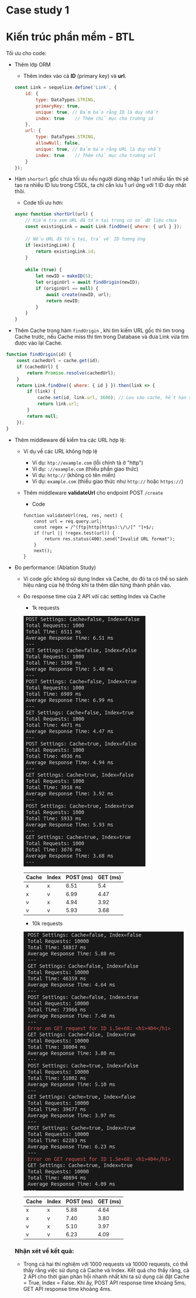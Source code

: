 # Case study 1
# Kiến trúc phần mềm - BTL

Tối ưu cho code:

- Thêm lớp ORM
    - Thêm index vào cả **ID** (primary key) và **url**.
    
    ```jsx
    const Link = sequelize.define('Link', {
        id: {
            type: DataTypes.STRING,
            primaryKey: true,
            unique: true, // Đảm bảo rằng ID là duy nhất
            index: true    // Thêm chỉ mục cho trường id
        },
        url: {
            type: DataTypes.STRING,
            allowNull: false,
            unique: true, // Đảm bảo rằng URL là duy nhất
            index: true    // Thêm chỉ mục cho trường url
        }
    });
    
    ```
    
- Hàm `shorturl` gốc chưa tối ưu nếu người dùng nhập 1 url nhiều lần thì sẽ tạo ra nhiều ID lưu trong CSDL, ta chỉ cần lưu 1 url ứng với 1 ID duy nhất thôi.
    - Code tối ưu hơn:
    
    ```jsx
    async function shortUrl(url) {
        // Kiểm tra xem URL đã tồn tại trong cơ sở dữ liệu chưa
        const existingLink = await Link.findOne({ where: { url } });
    
        // Nếu URL đã tồn tại, trả về ID tương ứng
        if (existingLink) {
            return existingLink.id;
        }
    
        while (true) {
            let newID = makeID(5);
            let originUrl = await findOrigin(newID);
            if (originUrl == null) {
                await create(newID, url);
                return newID;
            }
        }
    }
    ```
    
- Thêm Cache trong hàm `findOrigin` , khi tìm kiếm URL gốc thì tìm trong Cache trước, nếu Cache miss thì tìm trong Database và đưa Link vừa tìm được vào lại Cache.

```jsx
function findOrigin(id) {
    const cachedUrl = cache.get(id);
    if (cachedUrl) {
        return Promise.resolve(cachedUrl);
    }
    return Link.findOne({ where: { id } }).then(link => {
        if (link) {
            cache.set(id, link.url, 3600); // Lưu vào cache, hết hạn sau 1 giờ
            return link.url;
        }
        return null;
    });
}
```

- Thêm middleware để kiểm tra các URL hợp lệ:
    - Ví dụ về các URL không hợp lệ
        - Ví dụ: `htp://example.com` (lỗi chính tả ở "http")
        - Ví dụ: `://example.com` (thiếu phần giao thức)
        - Ví dụ: `http://` (không có tên miền)
        - Ví dụ: `example.com` (thiếu giao thức như `http://` hoặc `https://`)
    - Thêm middleware **validateUrl** cho endpoint POST `/create`
        - Code
        
        ```
        function validateUrl(req, res, next) {
            const url = req.query.url;
            const regex = /^(ftp|http|https):\/\/[^ "]+$/;
            if (!url || !regex.test(url)) {
                return res.status(400).send("Invalid URL format");
            }
            next();
        }
        ```
        
- Đo performance: (Ablation Study)
    - Vì code gốc không sử dụng Index và Cache, do đó ta có thể so sánh hiệu năng của hệ thống khi ta thêm dần từng thành phần vào.
    - Đo response time của 2 API với các setting Index và Cache
        - 1k requests
        
        ![image.png](image.png)
        
        | Cache | Index | POST (ms) | GET (ms) |
        | --- | --- | --- | --- |
        | x | x | 6.51 | 5.4 |
        | x | v | 6.99 | 4.47 |
        | v | x | 4.94 | 3.92 |
        | v | v | 5.93 | 3.68 |
        - 10k requests
        
        ![image.png](image%201.png)
        
        | Cache | Index | POST (ms) | GET (ms) |
        | --- | --- | --- | --- |
        | x | x | 5.88 | 4.64 |
        | x | v | 7.40 | 3.80 |
        | v | x | 5.10 | 3.97 |
        | v | v | 6.23 | 4.09 |
    
    ### Nhận xét về kết quả:
    
    - Trong cả hai thí nghiệm với 1000 requests và 10000 requests, có thể thấy rằng việc sử dụng cả Cache và Index. Kết quả cho thấy rằng, cả 2 API cho thời gian phản hồi nhanh nhất khi ta sử dụng cài đặt Cache = True, Index = False. Khi ấy, POST API response time khoảng 5ms, GET API response time khoảng 4ms.
